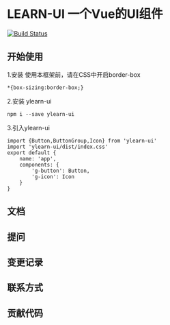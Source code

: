 # LEARN-UI 一个Vue的UI组件

[![Build Status](https://app.travis-ci.com/anruoxun/LEARN-UI.svg?branch=master)](https://app.travis-ci.com/anruoxun/LEARN-UI)

## 开始使用

1.安装 使用本框架前，请在CSS中开启border-box

```
*{box-sizing:border-box;}
```

2.安装 ylearn-ui

```
npm i --save ylearn-ui
```

3.引入ylearn-ui

```
import {Button,ButtonGroup,Icon} from 'ylearn-ui' 
import 'ylearn-ui/dist/index.css'
export default {
    name: 'app',
    components: {
        'g-button': Button,
        'g-icon': Icon
    }
}
```

## 文档

## 提问

## 变更记录

## 联系方式

## 贡献代码

